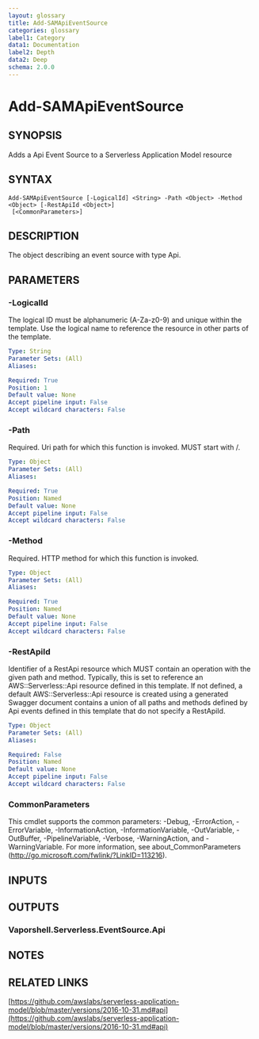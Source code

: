 ```yaml
---
layout: glossary
title: Add-SAMApiEventSource
categories: glossary
label1: Category
data1: Documentation
label2: Depth
data2: Deep
schema: 2.0.0
---
```


# Add-SAMApiEventSource

## SYNOPSIS
Adds a Api Event Source to a Serverless Application Model resource

## SYNTAX

```
Add-SAMApiEventSource [-LogicalId] <String> -Path <Object> -Method <Object> [-RestApiId <Object>]
 [<CommonParameters>]
```

## DESCRIPTION
The object describing an event source with type Api.

## PARAMETERS

### -LogicalId
The logical ID must be alphanumeric (A-Za-z0-9) and unique within the template.
Use the logical name to reference the resource in other parts of the template.

```yaml
Type: String
Parameter Sets: (All)
Aliases:

Required: True
Position: 1
Default value: None
Accept pipeline input: False
Accept wildcard characters: False
```

### -Path
Required.
Uri path for which this function is invoked.
MUST start with /.

```yaml
Type: Object
Parameter Sets: (All)
Aliases:

Required: True
Position: Named
Default value: None
Accept pipeline input: False
Accept wildcard characters: False
```

### -Method
Required.
HTTP method for which this function is invoked.

```yaml
Type: Object
Parameter Sets: (All)
Aliases:

Required: True
Position: Named
Default value: None
Accept pipeline input: False
Accept wildcard characters: False
```

### -RestApiId
Identifier of a RestApi resource which MUST contain an operation with the given path and method.
Typically, this is set to reference an AWS::Serverless::Api resource defined in this template.
If not defined, a default AWS::Serverless::Api resource is created using a generated Swagger document contains a union of all paths and methods defined by Api events defined in this template that do not specify a RestApiId.

```yaml
Type: Object
Parameter Sets: (All)
Aliases:

Required: False
Position: Named
Default value: None
Accept pipeline input: False
Accept wildcard characters: False
```

### CommonParameters
This cmdlet supports the common parameters: -Debug, -ErrorAction, -ErrorVariable, -InformationAction, -InformationVariable, -OutVariable, -OutBuffer, -PipelineVariable, -Verbose, -WarningAction, and -WarningVariable.
For more information, see about_CommonParameters (http://go.microsoft.com/fwlink/?LinkID=113216).

## INPUTS

## OUTPUTS

### Vaporshell.Serverless.EventSource.Api

## NOTES

## RELATED LINKS

[https://github.com/awslabs/serverless-application-model/blob/master/versions/2016-10-31.md#api](https://github.com/awslabs/serverless-application-model/blob/master/versions/2016-10-31.md#api)

